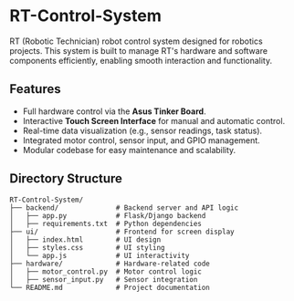 # RT-Control-System

RT (Robotic Technician) robot control system designed for robotics projects. This system is built to manage RT's hardware and software components efficiently, enabling smooth interaction and functionality.

## Features
- Full hardware control via the **Asus Tinker Board**.
- Interactive **Touch Screen Interface** for manual and automatic control.
- Real-time data visualization (e.g., sensor readings, task status).
- Integrated motor control, sensor input, and GPIO management.
- Modular codebase for easy maintenance and scalability.

## Directory Structure
```plaintext
RT-Control-System/
├── backend/              # Backend server and API logic
│   ├── app.py            # Flask/Django backend
│   ├── requirements.txt  # Python dependencies
├── ui/                   # Frontend for screen display
│   ├── index.html        # UI design
│   ├── styles.css        # UI styling
│   └── app.js            # UI interactivity
├── hardware/             # Hardware-related code
│   ├── motor_control.py  # Motor control logic
│   ├── sensor_input.py   # Sensor integration
└── README.md             # Project documentation
